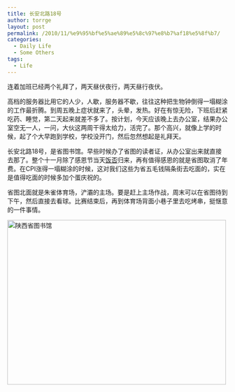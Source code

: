 ```yaml
---
title: 长安北路18号
author: torrge
layout: post
permalink: /2010/11/%e9%95%bf%e5%ae%89%e5%8c%97%e8%b7%af18%e5%8f%b7/
categories:
  - Daily Life
  - Some Others
tags:
  - Life
---
```

连着加班已经两个礼拜了，两天昼伏夜行，两天昼行夜伏。

高档的服务器比用它的人少，人歇，服务器不歇，往往这种把生物钟倒得一塌糊涂的工作最折腾。到周五晚上症状就来了，头晕，发热。好在有惊无险，下班后赶紧吃药、睡觉，第二天起来就差不多了。按计划，今天应该晚上去办公室，结果办公室空无一人，一问，大伙这两周干得太给力，活完了。那个高兴，就像上学的时候，起了个大早跑到学校，学校没开门，然后忽然想起是礼拜天。

长安北路18号，是省图书馆。早些时候办了省图的读者证，从办公室出来就直接去那了。整个十一月除了感恩节当天[饭否][1]归来，再有值得感恩的就是省图取消了年费。在CPI涨得一塌糊涂的时候，这对我们这些为省五毛钱隔条街去吃面的，实在是值得吃面的时候多加个蛋庆祝的。

省图北面就是朱雀体育场，浐灞的主场。要是赶上主场作战，周末可以在省图待到下午，然后直接去看球。比赛结束后，再到体育场背面小巷子里去吃烤串，挺惬意的一件事情。

<img src="http://pic.yupoo.com/convallariaa/AEMdIP7h/medium.jpg" alt="陕西省图书馆" width="500" height="377" />

 [1]: http://fanfou.com/zjuntao